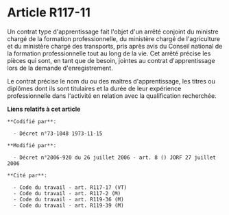 # Article R117-11

Un contrat type d'apprentissage fait l'objet d'un arrêté conjoint du ministre chargé de la formation professionnelle, du
ministère chargé de l'agriculture et du ministère chargé des transports, pris après avis du Conseil national de la formation
professionnelle tout au long de la vie. Cet arrêté précise les pièces qui sont, en tant que de besoin, jointes au contrat
d'apprentissage lors de la demande d'enregistrement.

Le contrat précise le nom du ou des maîtres d'apprentissage, les titres ou diplômes dont ils sont titulaires et la durée de
leur expérience professionnelle dans l'activité en relation avec la qualification recherchée.

**Liens relatifs à cet article**

	**Codifié par**:

	  - Décret n°73-1048 1973-11-15

	**Modifié par**:

	  - Décret n°2006-920 du 26 juillet 2006 - art. 8 () JORF 27 juillet 2006

	**Cité par**:

	  - Code du travail - art. R117-17 (VT)
	  - Code du travail - art. R117-2 (M)
	  - Code du travail - art. R119-36 (M)
	  - Code du travail - art. R119-39 (M)
